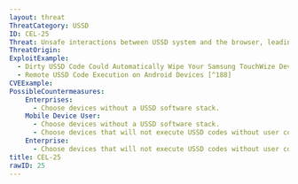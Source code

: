 ```yaml
---
layout: threat
ThreatCategory: USSD
ID: CEL-25
Threat: Unsafe interactions between USSD system and the browser, leading to autodial of unsafe USSD codes (e.g., factory reset)
ThreatOrigin:
ExploitExample:
  - Dirty USSD Code Could Automatically Wipe Your Samsung TouchWize Device (Updated) [^187]
  - Remote USSD Code Execution on Android Devices [^188]
CVEExample:
PossibleCountermeasures:
    Enterprises:
      - Choose devices without a USSD software stack.
    Mobile Device User:
      - Choose devices without a USSD software stack.
      - Choose devices that will not execute USSD codes without user confirmation.
    Enterprise:
      - Choose devices that will not execute USSD codes without user confirmation.
title: CEL-25
rawID: 25
---
```

